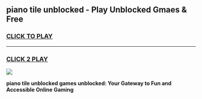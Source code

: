 
## piano tile unblocked - Play Unblocked Gmaes & Free
<h3>
<a href="https://news.freeplayer.one?title=piano_tile_unblocked&ref=23F">CLICK TO PLAY</a></h3>
<hr>

<h3>
<a href="https://news.freeplayer.one?title=piano_tile_unblocked&ref=23F">CLICK 2 PLAY</a>
  
</h3>

<a href="https://news.freeplayer.one?title=piano_tile_unblocked&ref=23F/"><img src="https://clearcache.store/games.png"></a>


**piano tile unblocked games unblocked: Your Gateway to Fun and Accessible Online Gaming**
